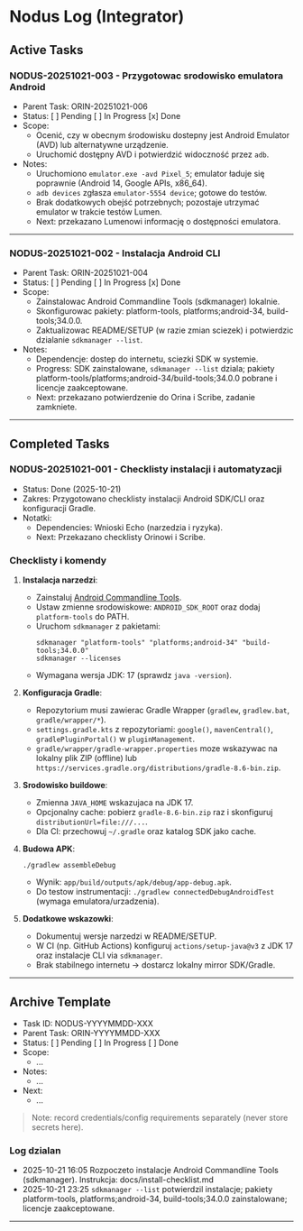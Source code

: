 ﻿# Nodus Log (Integrator)

## Active Tasks
### NODUS-20251021-003 - Przygotowac srodowisko emulatora Android
- Parent Task: ORIN-20251021-006
- Status: [ ] Pending [ ] In Progress [x] Done
- Scope:
  - Ocenić, czy w obecnym środowisku dostepny jest Android Emulator (AVD) lub alternatywne urządzenie.
  - Uruchomić dostępny AVD i potwierdzić widoczność przez `adb`.
- Notes:
  - Uruchomiono `emulator.exe -avd Pixel_5`; emulator ładuje się poprawnie (Android 14, Google APIs, x86_64).
  - `adb devices` zgłasza `emulator-5554 device`; gotowe do testów.
  - Brak dodatkowych obejść potrzebnych; pozostaje utrzymać emulator w trakcie testów Lumen.
  - Next: przekazano Lumenowi informację o dostępności emulatora.

---

### NODUS-20251021-002 - Instalacja Android CLI
- Parent Task: ORIN-20251021-004
- Status: [ ] Pending [ ] In Progress [x] Done
- Scope:
  - Zainstalowac Android Commandline Tools (sdkmanager) lokalnie.
  - Skonfigurowac pakiety: platform-tools, platforms;android-34, build-tools;34.0.0.
  - Zaktualizowac README/SETUP (w razie zmian sciezek) i potwierdzic dzialanie `sdkmanager --list`.
- Notes:
  - Dependencje: dostep do internetu, sciezki SDK w systemie.
  - Progress: SDK zainstalowane, `sdkmanager --list` dziala; pakiety platform-tools/platforms;android-34/build-tools;34.0.0 pobrane i licencje zaakceptowane.
  - Next: przekazano potwierdzenie do Orina i Scribe, zadanie zamkniete.

---

## Completed Tasks
### NODUS-20251021-001 - Checklisty instalacji i automatyzacji
- Status: Done (2025-10-21)
- Zakres: Przygotowano checklisty instalacji Android SDK/CLI oraz konfiguracji Gradle.
- Notatki:
  - Dependencies: Wnioski Echo (narzedzia i ryzyka).
  - Next: Przekazano checklisty Orinowi i Scribe.

### Checklisty i komendy
1. **Instalacja narzedzi**:
   - Zainstaluj [Android Commandline Tools](https://developer.android.com/studio#command-tools).
   - Ustaw zmienne srodowiskowe: `ANDROID_SDK_ROOT` oraz dodaj `platform-tools` do PATH.
   - Uruchom `sdkmanager` z pakietami:
     ```
     sdkmanager "platform-tools" "platforms;android-34" "build-tools;34.0.0"
     sdkmanager --licenses
     ```
   - Wymagana wersja JDK: 17 (sprawdz `java -version`).

2. **Konfiguracja Gradle**:
   - Repozytorium musi zawierac Gradle Wrapper (`gradlew`, `gradlew.bat`, `gradle/wrapper/*`).
   - `settings.gradle.kts` z repozytoriami: `google()`, `mavenCentral()`, `gradlePluginPortal()` w `pluginManagement`.
   - `gradle/wrapper/gradle-wrapper.properties` moze wskazywac na lokalny plik ZIP (offline) lub `https://services.gradle.org/distributions/gradle-8.6-bin.zip`.

3. **Srodowisko buildowe**:
   - Zmienna `JAVA_HOME` wskazujaca na JDK 17.
   - Opcjonalny cache: pobierz `gradle-8.6-bin.zip` raz i skonfiguruj `distributionUrl=file:///...`.
   - Dla CI: przechowuj `~/.gradle` oraz katalog SDK jako cache.

4. **Budowa APK**:
   ```
   ./gradlew assembleDebug
   ```
   - Wynik: `app/build/outputs/apk/debug/app-debug.apk`.
   - Do testow instrumentacji: `./gradlew connectedDebugAndroidTest` (wymaga emulatora/urzadzenia).

5. **Dodatkowe wskazowki**:
   - Dokumentuj wersje narzedzi w README/SETUP.
   - W CI (np. GitHub Actions) konfiguruj `actions/setup-java@v3` z JDK 17 oraz instalacje CLI via `sdkmanager`.
   - Brak stabilnego internetu -> dostarcz lokalny mirror SDK/Gradle.

---

## Archive Template
- Task ID: NODUS-YYYYMMDD-XXX
- Parent Task: ORIN-YYYYMMDD-XXX
- Status: [ ] Pending [ ] In Progress [ ] Done
- Scope:
  - ...
- Notes:
  - ...
- Next:
  - ...

> Note: record credentials/config requirements separately (never store secrets here).

### Log dzialan
- 2025-10-21 16:05 Rozpoczeto instalacje Android Commandline Tools (sdkmanager). Instrukcja: docs/install-checklist.md
- 2025-10-21 23:25 `sdkmanager --list` potwierdzil instalacje; pakiety platform-tools, platforms;android-34, build-tools;34.0.0 zainstalowane; licencje zaakceptowane.

---
